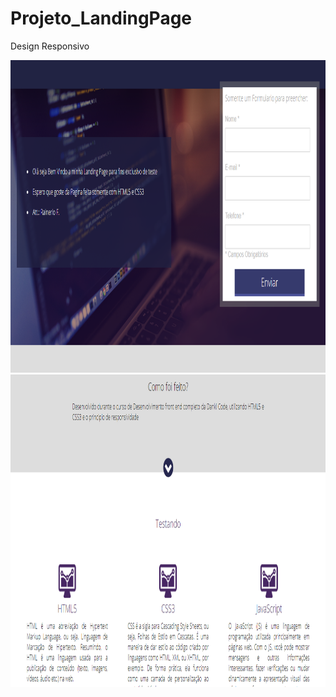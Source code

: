 # Projeto_LandingPage
   Design Responsivo

<div align="center">
    <img src="./images/screen/foto.png" width="850px" height="500px"</img> 
</div>

<div align="center">
    <img src="./images/screen/foto_2.png" width="850px" height="500px"</img> 
</div>
